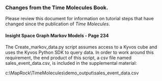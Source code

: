 ### Changes from the Time Molecules Book.

Please review this document for information on tutorial steps that have changed since the publication of <i>Time Molecules</i>.

#### Insight Space Graph Markov Models - Page 234

The Create_markov_data.py script assumes access to a Kyvos cube and uses the Kyvos Python SDK to query data.
In order to work around this requirement, the end product of this script, 
a csv file named sales_event_data.csv, is included in the supplemental material:

c:\MapRock\TimeMolecules\demo_output\sales_event_data.csv
